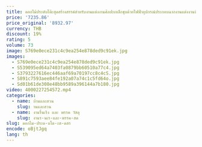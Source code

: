 ```yaml
---
title: ดอกไม้ประดับโต๊ะสุดสร้างสรรค์สำหรับงานแต่งงานศิลปะเหล็กชุบด้วยไฟฟ้าอุปกรณ์ประกอบฉากงานแต่งงานที่ไม่ส่องสว่างการตกแต่งโรงแรมและห้องโถง2ชิ้น5ชิ้น
price: '7235.86'
price_original: '8932.97'
currency: THB
discount: 19%
rating: 5
volume: 73
image: S769e0ece231c4c9ea254e878ded9c91ek.jpg
images:
  - S769e0ece231c4c9ea254e878ded9c91ek.jpg
  - S539095ed64a7403fa0879bb60510a77c4.jpg
  - S3793227616ec446aaf69a70197cc8c4cS.jpg
  - S891c7593aee84fe192a07a74c1c5fd64o.jpg
  - Sd01b61de308e48bb9589a396144a7b180.jpg
video: 4000227254572.mp4
categories:
  - name: บ้านและสวน
    slug: านและสวน
  - name: งานรื่นเริง และ พรรค วัสดุ
    slug: งานร-นเร-และ-พรรค-สด
slug: ดอกไม-ประด-บโต-ะส-ดสร
encode: oBjtJgq
lang: th
---
```

  